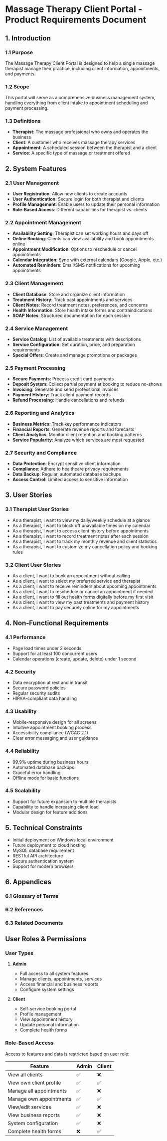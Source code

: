 # Massage Therapy Client Portal - Product Requirements Document

## 1. Introduction

### 1.1 Purpose
The Massage Therapy Client Portal is designed to help a single massage therapist manage their practice, including client information, appointments, and payments.

### 1.2 Scope
This portal will serve as a comprehensive business management system, handling everything from client intake to appointment scheduling and payment processing.

### 1.3 Definitions
- **Therapist**: The massage professional who owns and operates the business
- **Client**: A customer who receives massage therapy services
- **Appointment**: A scheduled session between the therapist and a client
- **Service**: A specific type of massage or treatment offered

## 2. System Features

### 2.1 User Management
- **User Registration**: Allow new clients to create accounts
- **User Authentication**: Secure login for both therapist and clients
- **Profile Management**: Enable users to update their personal information
- **Role-Based Access**: Different capabilities for therapist vs. clients

### 2.2 Appointment Management
- **Availability Setting**: Therapist can set working hours and days off
- **Online Booking**: Clients can view availability and book appointments online
- **Appointment Modification**: Options to reschedule or cancel appointments
- **Calendar Integration**: Sync with external calendars (Google, Apple, etc.)
- **Automated Reminders**: Email/SMS notifications for upcoming appointments

### 2.3 Client Management
- **Client Database**: Store and organize client information
- **Treatment History**: Track past appointments and services
- **Client Notes**: Record treatment notes, preferences, and concerns
- **Health Information**: Store health intake forms and contraindications
- **SOAP Notes**: Structured documentation for each session

### 2.4 Service Management
- **Service Catalog**: List of available treatments with descriptions
- **Service Configuration**: Set duration, price, and preparation requirements
- **Special Offers**: Create and manage promotions or packages

### 2.5 Payment Processing
- **Secure Payments**: Process credit card payments
- **Deposit System**: Collect partial payment at booking to reduce no-shows
- **Invoicing**: Generate and send professional invoices
- **Payment History**: Track client payment records
- **Refund Processing**: Handle cancellations and refunds

### 2.6 Reporting and Analytics
- **Business Metrics**: Track key performance indicators
- **Financial Reports**: Generate revenue reports and forecasts
- **Client Analytics**: Monitor client retention and booking patterns
- **Service Popularity**: Analyze which services are most requested

### 2.7 Security and Compliance
- **Data Protection**: Encrypt sensitive client information
- **Compliance**: Adhere to healthcare privacy requirements
- **Data Backup**: Regular, automated database backups
- **Access Control**: Limited access to sensitive information

## 3. User Stories

### 3.1 Therapist User Stories
- As a therapist, I want to view my daily/weekly schedule at a glance
- As a therapist, I want to block off unavailable times on my calendar
- As a therapist, I want to access client history before appointments
- As a therapist, I want to record treatment notes after each session
- As a therapist, I want to track my monthly revenue and client statistics
- As a therapist, I want to customize my cancellation policy and booking rules

### 3.2 Client User Stories
- As a client, I want to book an appointment without calling
- As a client, I want to select my preferred service and therapist
- As a client, I want to receive reminders about upcoming appointments
- As a client, I want to reschedule or cancel an appointment if needed
- As a client, I want to fill out health forms digitally before my first visit
- As a client, I want to view my past treatments and payment history
- As a client, I want to pay securely online for my appointments

## 4. Non-Functional Requirements

### 4.1 Performance
- Page load times under 2 seconds
- Support for at least 100 concurrent users
- Calendar operations (create, update, delete) under 1 second

### 4.2 Security
- Data encryption at rest and in transit
- Secure password policies
- Regular security audits
- HIPAA-compliant data handling

### 4.3 Usability
- Mobile-responsive design for all screens
- Intuitive appointment booking process
- Accessibility compliance (WCAG 2.1)
- Clear error messaging and user guidance

### 4.4 Reliability
- 99.9% uptime during business hours
- Automated database backups
- Graceful error handling
- Offline mode for basic functions

### 4.5 Scalability
- Support for future expansion to multiple therapists
- Capability to handle increasing client load
- Modular design for feature additions

## 5. Technical Constraints

- Initial deployment on Windows local environment
- Future deployment to cloud hosting
- MySQL database requirement
- RESTful API architecture
- Secure authentication system
- Support for modern browsers

## 6. Appendices

### 6.1 Glossary of Terms
### 6.2 References
### 6.3 Related Documents

## User Roles & Permissions

### User Types

1. **Admin**
   - Full access to all system features
   - Manage clients, appointments, services
   - Access financial and business reports
   - Configure system settings

2. **Client**
   - Self-service booking portal
   - Profile management
   - View appointment history
   - Update personal information
   - Complete health forms

### Role-Based Access

Access to features and data is restricted based on user role:

| Feature | Admin | Client |
|---------|-------|--------|
| View all clients | ✅ | ❌ |
| View own client profile | ✅ | ✅ |
| Manage all appointments | ✅ | ❌ |
| Manage own appointments | ✅ | ✅ |
| View/edit services | ✅ | ❌ |
| View business reports | ✅ | ❌ |
| System configuration | ✅ | ❌ |
| Complete health forms | ❌ | ✅ |
